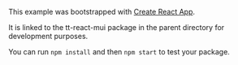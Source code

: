 This example was bootstrapped with [Create React App](https://github.com/facebook/create-react-app).

It is linked to the tt-react-mui package in the parent directory for development purposes.

You can run `npm install` and then `npm start` to test your package.
